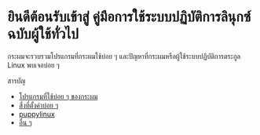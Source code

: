 # ยินดีต้อนรับเข้าสู่ **คู่มือการใช้ระบบปฏิบัติการลินุกซ์ฉบับผู้ใช้ทั่วไป**

กระผมจะรวบรวมโปรแกรมที่กระผมใช้บ่อย ๆ และปัญหาที่กระผมหรือผู้ใช้ระบบปฏิบัติการตระกูล Linux พบเจอบ่อย ๆ

สารบัญ
- [โปรแกรมที่ใช้บ่อย ๆ ของกระผม](apps.md)
- [สี่งที่ตั้งค่าบ่อย ๆ](mysetting.md)
- [puppylinux](puppy.md)
- [อื่น ๆ](others.md)

